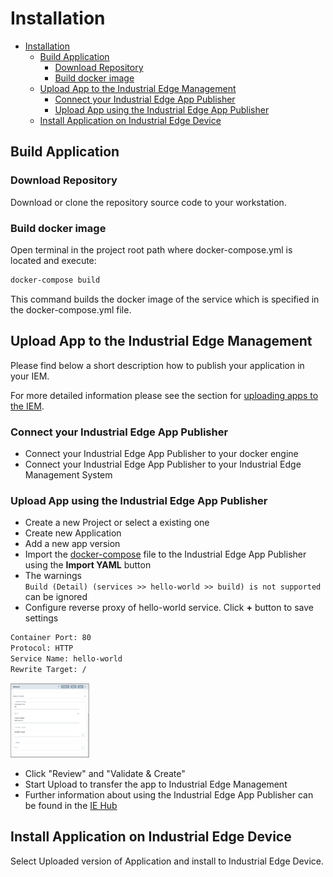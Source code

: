 # Installation

- [Installation](#installation)
  - [Build Application](#build-application)
    - [Download Repository](#download-repository)
    - [Build docker image](#build-docker-image)
  - [Upload App to the Industrial Edge Management](#upload-app-to-the-industrial-edge-management)
    - [Connect your Industrial Edge App Publisher](#connect-your-industrial-edge-app-publisher)
    - [Upload App using the Industrial Edge App Publisher](#upload-app-using-the-industrial-edge-app-publisher)
  - [Install Application on Industrial Edge Device](#install-application-on-industrial-edge-device)
  
## Build Application

### Download Repository
Download or clone the repository source code to your workstation.

### Build docker image

Open terminal in the project root path where docker-compose.yml is located and execute: 
```bash
docker-compose build
```
This command builds the docker image of the service which is specified in the docker-compose.yml file.

## Upload App to the Industrial Edge Management

Please find below a short description how to publish your application in your IEM.

For more detailed information please see the section for [uploading apps to the IEM](https://github.com/industrial-edge/upload-app-to-iem).

### Connect your Industrial Edge App Publisher

- Connect your Industrial Edge App Publisher to your docker engine
- Connect your Industrial Edge App Publisher to your Industrial Edge Management System

### Upload App using the Industrial Edge App Publisher

- Create a new Project or select a existing one
- Create new Application
- Add a new app version
- Import the [docker-compose](../docker-compose.yml) file to the Industrial Edge App Publisher using the **Import YAML** button
- The warnings <br> `Build (Detail) (services >> hello-world >> build) is not supported` <br> 
  can be ignored
- Configure reverse proxy of hello-world service. Click **+** button to save settings
  
```txt
Container Port: 80
Protocol: HTTP 
Service Name: hello-world
Rewrite Target: /
```

<a href="graphics/reverse-proxy.png"><img src="graphics/reverse-proxy.png" height="25%" width="25%" ></a> 
<br>

- Click "Review" and "Validate & Create"
- Start Upload to transfer the app to Industrial Edge Management
- Further information about using the Industrial Edge App Publisher can be found in the [IE Hub](https://iehub.eu1.edge.siemens.cloud/documents/appPublisher/en/start.html)

## Install Application on Industrial Edge Device

Select Uploaded version of Application and install to Industrial Edge Device.
